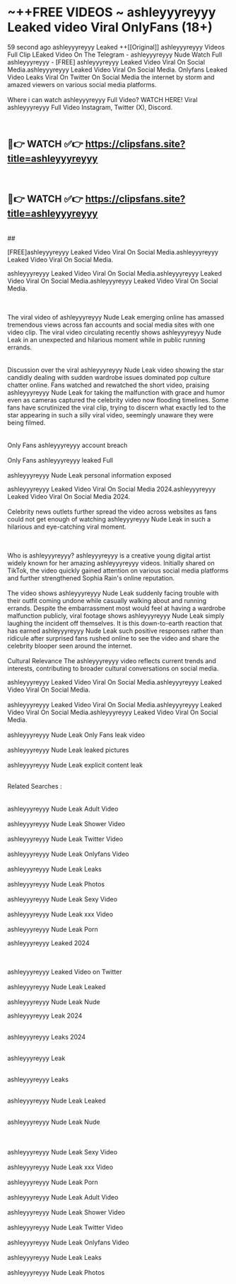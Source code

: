 # ~++FREE VIDEOS ~ ashleyyyreyyy Leaked video Viral OnlyFans (18+)<br>


59 second ago ashleyyyreyyy Leaked ++[[Original]] ashleyyyreyyy Videos Full Clip LEaked Video On The Telegram  - ashleyyyreyyy Nude  Watch Full ashleyyyreyyy - [FREE] ashleyyyreyyy Leaked Video Viral On Social Media.ashleyyyreyyy Leaked Video Viral On Social Media.   Onlyfans Leaked Video Leaks Viral On Twitter On Social Media the internet by storm and amazed viewers on various social media platforms. <br><br>
Where i can watch ashleyyyreyyy Full Video? WATCH HERE! Viral ashleyyyreyyy Full Video Instagram, Twitter (X), Discord. <br>


 <br>

##  🔴👉 WATCH ✅👉  <a href="https://clipsfans.site?title=ashleyyyreyyy&ref=git">https://clipsfans.site?title=ashleyyyreyyy</a> <br>
  <br>

##  🔴👉 WATCH ✅👉  <a href="https://clipsfans.site?title=ashleyyyreyyy&ref=git">https://clipsfans.site?title=ashleyyyreyyy</a> <br>
  <br>
  ##



[FREE]ashleyyyreyyy Leaked Video Viral On Social Media.ashleyyyreyyy Leaked Video Viral On Social Media. <br>

ashleyyyreyyy Leaked Video Viral On Social Media.ashleyyyreyyy Leaked Video Viral On Social Media.ashleyyyreyyy Leaked Video Viral On Social Media. <br>


  <br>

  <br>
The viral video of ashleyyyreyyy Nude Leak emerging online has amassed tremendous views across fan accounts and social media sites with one video clip. The viral video circulating recently shows ashleyyyreyyy Nude Leak in an unexpected and hilarious moment while in public running errands.<br>
<br>


<br>
Discussion over the viral ashleyyyreyyy Nude Leak video showing the star candidly dealing with sudden wardrobe issues dominated pop culture chatter online. Fans watched and rewatched the short video, praising ashleyyyreyyy Nude Leak for taking the malfunction with grace and humor even as cameras captured the celebrity video now flooding timelines. Some fans have scrutinized the viral clip, trying to discern what exactly led to the star appearing in such a silly viral video, seemingly unaware they were being filmed.<br>
<br>
<br> 
Only Fans ashleyyyreyyy account breach<br>
<br>
Only Fans ashleyyyreyyy leaked Full <br>
<br>
ashleyyyreyyy Nude Leak personal information exposed<br>

ashleyyyreyyy Leaked Video Viral On Social Media 2024.ashleyyyreyyy Leaked Video Viral On Social Media 2024. <br>
<br>
Celebrity news outlets further spread the video across websites as fans could not get enough of watching ashleyyyreyyy Nude Leak in such a hilarious and eye-catching viral moment.<br>
<br>

<br>
Who is ashleyyyreyyy? ashleyyyreyyy is a creative young digital artist widely known for her amazing ashleyyyreyyy videos. Initially shared on TikTok, the video quickly gained attention on various social media platforms and further strengthened Sophia Rain's online reputation.<br>
<br>
The video shows ashleyyyreyyy Nude Leak suddenly facing trouble with their outfit coming undone while casually walking about and running errands. Despite the embarrassment most would feel at having a wardrobe malfunction publicly, viral footage shows ashleyyyreyyy Nude Leak simply laughing the incident off themselves. It is this down-to-earth reaction that has earned ashleyyyreyyy Nude Leak such positive responses rather than ridicule after surprised fans rushed online to see the video and share the celebrity blooper seen around the internet.<br>
<br>
Cultural Relevance The ashleyyyreyyy video reflects current trends and interests, contributing to broader cultural conversations on social media.<br>

ashleyyyreyyy Leaked Video Viral On Social Media.ashleyyyreyyy Leaked Video Viral On Social Media.<br>
<br>
ashleyyyreyyy Leaked Video Viral On Social Media.ashleyyyreyyy Leaked Video Viral On Social Media.ashleyyyreyyy Leaked Video Viral On Social Media.<br>
<br>
ashleyyyreyyy Nude Leak Only Fans leak video<br>
<br>
ashleyyyreyyy Nude Leak leaked pictures<br>
<br>
ashleyyyreyyy Nude Leak explicit content leak<br>


<br>
Related Searches :<br>
<br>

<br>
ashleyyyreyyy Nude Leak Adult Video<br>
<br>
ashleyyyreyyy Nude Leak Shower Video<br>
<br>
ashleyyyreyyy Nude Leak Twitter Video<br>
<br>
ashleyyyreyyy Nude Leak Onlyfans Video<br>
<br>
ashleyyyreyyy Nude Leak Leaks<br>
<br>
ashleyyyreyyy Nude Leak Photos<br>

<br>
ashleyyyreyyy Nude Leak Sexy Video<br>
<br>
ashleyyyreyyy Nude Leak xxx Video<br>
<br>
ashleyyyreyyy Nude Leak Porn<br>

ashleyyyreyyy  Leaked 2024 <br> <br>
<br>

ashleyyyreyyy Leaked Video on Twitter <br>
<br>
ashleyyyreyyy Nude Leak Leaked<br>
<br>
ashleyyyreyyy Nude Leak Nude<br>


ashleyyyreyyy  Leak 2024 <br> <br>



ashleyyyreyyy  Leaks 2024 <br> <br>



 
ashleyyyreyyy  Leak<br> <br>



ashleyyyreyyy  Leaks<br> <br>


ashleyyyreyyy Nude Leak Leaked<br> <br>

ashleyyyreyyy Nude Leak Nude<br> <br>
<br> <br>
ashleyyyreyyy Nude Leak Sexy Video
<br> <br>
ashleyyyreyyy Nude Leak xxx Video
<br> <br>
ashleyyyreyyy Nude Leak Porn
<br> <br>
ashleyyyreyyy Nude Leak Adult Video
<br> <br>
ashleyyyreyyy Nude Leak Shower Video
<br> <br>
ashleyyyreyyy Nude Leak Twitter Video
<br> <br>
ashleyyyreyyy Nude Leak Onlyfans Video
<br> <br>
ashleyyyreyyy Nude Leak Leaks
<br> <br>
ashleyyyreyyy Nude Leak Photos






</p>




 



</p>










